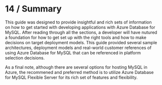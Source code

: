 # 14 / Summary

This guide was designed to provide insightful and rich sets of information on how to get started with developing applications with Azure Database for MySQL.  After reading through all the sections, a developer will have nutured a foundation for how to get set up with the right tools and how to make decisions on target deployment models.  This guide provided several sample architectures, deployment models and real-world customer references of using Azure Database for MySQL that can be referenced in platform selection decisions.

As a final note, although there are several options for hosting MySQL in Azure, the recommened and preferred method is to utilize Azure Database for MySQL Flexible Server for its rich set of features and flexibility.
